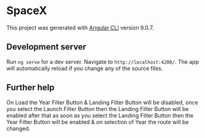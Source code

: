 # SpaceX

This project was generated with [Angular CLI](https://github.com/angular/angular-cli) version 9.0.7.

## Development server

Run `ng serve` for a dev server. Navigate to `http://localhost:4200/`. The app will automatically reload if you change any of the source files.

## Further help

On Load the Year Filter Button & Landing Filter Button will be disabled, once you select the Launch Filter Button then the Landing Filter Button will be enabled after that as soon as you select the Landing Filter Button then the Year Filter Button will be enabled & on selection of Year the route will be changed.
